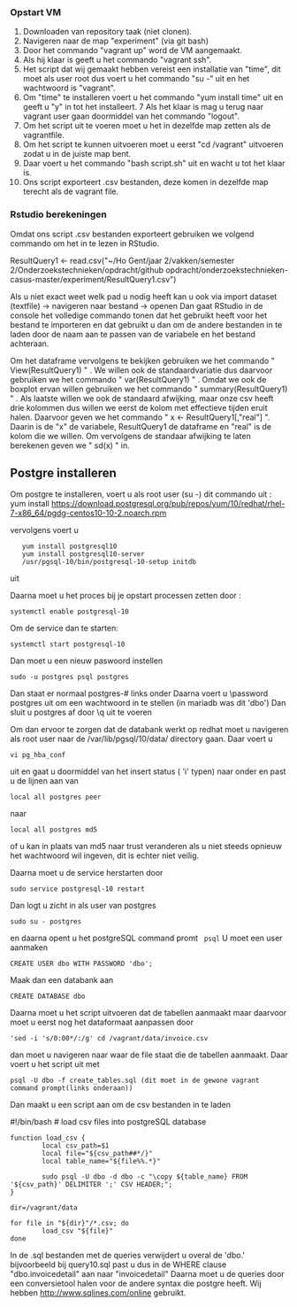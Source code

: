 ### Opstart VM

1. Downloaden van repository taak (niet clonen).
2. Navigeren naar de map "experiment" (via git bash)
3. Door het commando "vagrant up" word de VM aangemaakt.
4. Als hij klaar is geeft u het commando "vagrant ssh".
5. Het script dat wij gemaakt hebben vereist een installatie van "time", dit moet als user root dus voert u het commando "su -" uit en het wachtwoord is "vagrant".
6. Om "time" te installeren voert u het commando "yum install time" uit en geeft u "y" in tot het installeert.
7 Als het klaar is mag u terug naar vagrant user gaan doormiddel van het commando "logout". 
8. Om het script uit te voeren moet u het in dezelfde map zetten als de vagrantfile.
9. Om het script te kunnen uitvoeren moet u eerst "cd /vagrant" uitvoeren zodat u in de juiste map bent.
10. Daar voert u het commando "bash script.sh" uit en wacht u tot het klaar is.
11. Ons script exporteert .csv bestanden, deze komen in dezelfde map terecht als de vagrant file.

### Rstudio berekeningen

Omdat ons script .csv bestanden exporteert gebruiken we volgend commando om het in te lezen in RStudio.

ResultQuery1 <- read.csv("~/Ho Gent/jaar 2/vakken/semester 2/Onderzoekstechnieken/opdracht/github opdracht/onderzoekstechnieken-casus-master/experiment/ResultQuery1.csv")

Als u niet exact weet welk pad u nodig heeft kan u ook via import dataset (textfile) -> navigeren naar bestand -> openen
Dan gaat RStudio in de console het volledige commando tonen dat het gebruikt heeft voor het bestand te importeren en dat gebruikt u dan om de andere bestanden in te laden door de naam aan te passen van de variabele en het bestand achteraan.

Om het dataframe vervolgens te bekijken gebruiken we het commando " View(ResultQuery1) " .
We willen ook de standaardvariatie dus daarvoor gebruiken we het commando " var(ResultQuery1) " .
Omdat we ook de boxplot ervan willen gebruiken we het commando " summary(ResultQuery1) " .
Als laatste willen we ook de standaard afwijking, maar onze csv heeft drie kolommen dus willen we eerst de kolom met effectieve tijden eruit halen. Daarvoor geven we het commando " x <- ResultQuery1[,"real"] ". Daarin is de "x" de variabele, ResultQuery1 de dataframe en "real" is de kolom die we willen.
Om vervolgens de standaar afwijking te laten berekenen geven we " sd(x) " in.

## Postgre installeren

Om postgre te installeren, voert u als root user (su -) dit commando uit :
  yum install https://download.postgresql.org/pub/repos/yum/10/redhat/rhel-7-x86_64/pgdg-centos10-10-2.noarch.rpm

vervolgens voert u
  ```
     yum install postgresql10
     yum install postgresql10-server
     /usr/pgsql-10/bin/postgresql-10-setup initdb
  ```
uit

Daarna moet u het proces bij je opstart processen zetten door :
 ```
 systemctl enable postgresql-10
 ```

Om de service dan te starten: 
 ```
 systemctl start postgresql-10
 ```

Dan moet u een nieuw paswoord instellen 
 ```
 sudo -u postgres psql postgres
 ```

Dan staat er normaal postgres-# links onder
Daarna voert u \password postgres uit om een wachtwoord in te stellen (in mariadb was dit 'dbo')
Dan sluit u postgres af door \q uit te voeren

Om dan ervoor te zorgen dat de databank werkt op redhat moet u navigeren als root user naar de 
/var/lib/pgsql/10/data/ directory gaan.
Daar voert u 
 ```
 vi pg_hba_conf
 ``` 
uit en gaat u doormiddel van het insert status ( 'i' typen) naar onder
en past u de lijnen aan van 
  ```
  local all postgres peer
  ```
naar 
``` 
local all postgres md5
```
of u kan in plaats van md5 naar trust veranderen als u niet steeds opnieuw het wachtwoord wil ingeven,
dit is echter niet veilig.

Daarna moet u de service herstarten door 
 ``` 
 sudo service postgresql-10 restart
 ```

Dan logt u zicht in als user van postgres
 ```
 sudo su - postgres
 ```
en daarna opent u het postgreSQL command promt 
 ``` psql```
U moet een user aanmaken
 ``` 
 CREATE USER dbo WITH PASSWORD 'dbo';
 ```
Maak dan een databank aan 
 ```
 CREATE DATABASE dbo
 ```
Daarna moet u het script uitvoeren dat de tabellen aanmaakt maar daarvoor moet u eerst nog het dataformaat 
aanpassen door 
``` 
'sed -i 's/0:00*/:/g' cd /vagrant/data/invoice.csv 
```
dan moet u navigeren naar waar de file staat die de tabellen aanmaakt.
Daar voert u het script uit met 
 ```
 psql -U dbo -f create_tables.sql (dit moet in de gewone vagrant command prompt(links onderaan))
 ```

Dan maakt u een script aan om de csv bestanden in te laden

#!/bin/bash
  	# load csv files into postgreSQL database

	function load_csv {
			local csv_path=$1
			local file="${csv_path##*/}"
			local table_name="${file%%.*}"

			sudo psql -U dbo -d dbo -c "\copy ${table_name} FROM '${csv_path}' DELIMITER ';' CSV HEADER;";
	}

	dir=/vagrant/data

	for file in "${dir}"/*.csv; do
			load_csv "${file}"
	done
  
In de .sql bestanden met de queries verwijdert u overal de 'dbo.' bijvoorbeeld bij query10.sql past u dus in de WHERE clause "dbo.invoicedetail" aan naar "invoicedetail"
Daarna moet u de queries door een conversietool halen voor de andere syntax die postgre heeft. 
Wij hebben http://www.sqlines.com/online gebruikt.
